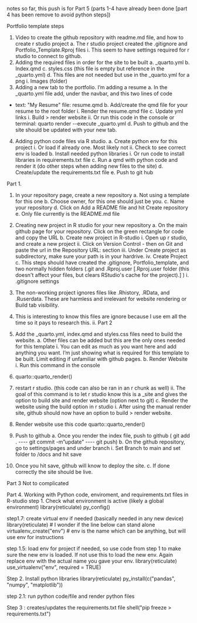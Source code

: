 notes so far, this push is for Part 5 (parts 1-4 have already been done [part 4 has been remove to avoid python steps])


Portfolio template steps
1.	Video to create the github repository with readme.md file, and how to create r studio project
a.	The r studio project created the .gitignore and Portfolio_Template.Rproj files
i.	This seem to have settings required for r studio to connect to github.
2.	Adding the required files in order for the site to be built
a.	_quarto.yml
b.	Index.qmd
c.	styles.css (this file is empty but reference in the _quarto.yml)
d.	This files are not needed but use in the _quarto.yml for a png
i.	Images (folder)
3.	Adding a new tab to the portfolio. I’m adding a resume
a.	In the _quarto.yml file add, under the navbar, and this two lines of code
- text: "My Resume"
  file: resume.qmd
b.	Add/create the qmd file for your resume to the root folder
i.	Render the resume.qmd file
c.	Update yml links
i.	Build > render website
ii.	Or run this code in the console or terminal: quarto render --execute _quarto.yml
d.	Push to github and the site should be updated with your new tab.
4.	Adding python code files via R studio.
a.	Create python env for this project
i.	Or load if already one. Most likely not
ii.	Check to see correct env is loaded
b.	Install needed python libraries
i.	Or run code to install libraries in requirements.txt file 
c.	Run a qmd with python code and render it (do other steps when adding new files to the site)
d.	Create/update the requirements.txt file
e.	Push to git hub




Part 1.
1.	In your repository page, create a new repository
a.	Not using a template for this one
b.	Choose owner, for this one should just be you. 
c.	Name your repository
d.	Click on Add a README file and hit Create repository
e.	Only file currently is the README.md file
2.	Creating new project in R studio for your new repository
a.	On the main github page for your repository. Click on the green rectangle for code and copy the URL
b.	Create new project in R-studio
i.	Open up r studio, and create a new project
ii.	Click on Version Control - then on Git and paste the url in the Repository URL: section
iii.	Under Create project as subdirectory, make sure your path is in your hardrive. 
iv.	Create Project
c.	This steps should have created the .gitignore, Portfolio_template, and two normally hidden folders (.git and .Rproj.user [.Rproj.user folder (this doesn't affect your files, but clears RStudio's cache for the project).] )
i.	.gitignore settings
1.	The non-working project ignores files like .Rhistory, .RData, and .Ruserdata. These are harmless and irrelevant for website rendering or Build tab visibility.
2.	This is interesting to know this files are ignore because I use em all the time so it pays to research this. 
ii.	
Part 2
1.	Add the _quarto.yml, index.qmd and styles.css files need to build the website. 
a.	Other files can be added but this are the only ones needed for this template
i.	You can edit as much as you want here and add anything you want. I’m just showing what is required for this template to be built. Limit editing if unfamiliar with github pages. 
b.	Render Website
i.	Run this command in the console
1.	quarto::quarto_render()
2.	restart r studio. (this code can also be ran in an r chunk as well)
ii.	The goal of this command is to let r studio know this is a _site and gives the option to build site and render website (option next to git)
c.	Render the website using the build option in r studio
i.	After using the manual render site, github should now have an option to build > render website. 
1.	Render website use this code
quarto::quarto_render()

2.	Push to github
a.	Once you render the index file, push to github ( git add . ---- git commit -m”update” ---- git push)
b.	On the github repository, go to settings/pages and under branch
i.	Set Branch to main and set folder to /docs and hit save
1.	Once you hit save, github will know to deploy the site.
c.	If done correctly the site should be live. 


Part 3
Not to complicated

Part 4. Working with Python code, enviroment, and requirements.txt files in R-studio
step 1. Check what environment is active (likely a global environment)
library(reticulate)
py_config()

step1.7: create virtual env if needed (basically needed in any new device)
library(reticulate)  # I wonder if the line below can stand alone
virtualenv_create("env") # env is the name which can be anything, but will use env for instructions

step 1.5: load env for project if needed, so use code from step 1 to make sure the new env is loaded. If not use this to load the new env. Again replace env with the actual name you gave your env.
library(reticulate)
use_virtualenv("env", required = TRUE)

Step 2. Install python libraries 
library(reticulate)
py_install(c("pandas", "numpy", "matplotlib"))

step 2.1: run python code/file and render python files

Step 3 : creates/updates the requirements.txt file
shell("pip freeze > requirements.txt")





